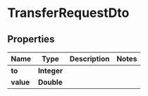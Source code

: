 

# TransferRequestDto


## Properties

| Name | Type | Description | Notes |
|------------ | ------------- | ------------- | -------------|
|**to** | **Integer** |  |  |
|**value** | **Double** |  |  |



